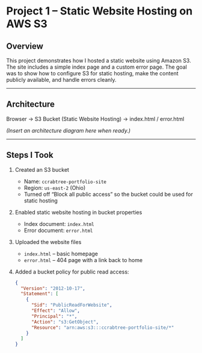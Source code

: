 # Project 1 – Static Website Hosting on AWS S3

## Overview
This project demonstrates how I hosted a static website using Amazon S3. The site includes a simple index page and a custom error page. The goal was to show how to configure S3 for static hosting, make the content publicly available, and handle errors cleanly.

---

## Architecture
Browser → S3 Bucket (Static Website Hosting) → index.html / error.html

*(Insert an architecture diagram here when ready.)*

---

## Steps I Took
1. Created an S3 bucket  
   - Name: `ccrabtree-portfolio-site`  
   - Region: `us-east-2` (Ohio)  
   - Turned off “Block all public access” so the bucket could be used for static hosting  

2. Enabled static website hosting in bucket properties  
   - Index document: `index.html`  
   - Error document: `error.html`  

3. Uploaded the website files  
   - `index.html` – basic homepage  
   - `error.html` – 404 page with a link back to home  

4. Added a bucket policy for public read access:
   ```json
   {
     "Version": "2012-10-17",
     "Statement": [
       {
         "Sid": "PublicReadForWebsite",
         "Effect": "Allow",
         "Principal": "*",
         "Action": "s3:GetObject",
         "Resource": "arn:aws:s3:::ccrabtree-portfolio-site/*"
       }
     ]
   }
